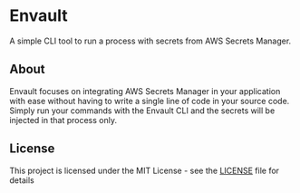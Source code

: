 # Envault

A simple CLI tool to run a process with secrets from AWS Secrets Manager.

## About

Envault focuses on integrating AWS Secrets Manager in your application with ease without having to write a single line of code in your source code. <br/>
Simply run your commands with the Envault CLI and the secrets will be injected in that process only.

## License

This project is licensed under the MIT License - see the [LICENSE](LICENSE) file for details
